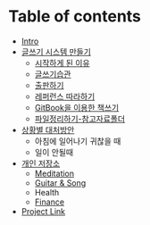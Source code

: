 # Table of contents

* [Intro](README.md)
* [글쓰기 시스템 만들기](system/README.md)
  * [시작하게 된 이유](system/intro.md)
  * [글쓰기습관](system/habit.md)
  * [출판하기](system/publish.md)
  * [레퍼런스 따라하기](system/copying.md)
  * [GitBook을 이용한 책쓰기](system/gitbook.md)
  * [파일정리하기-참고자료폴더](system/reference-folder.md)
* [상황별 대처방안](case/README.md)
  * 아침에 일어나기 귀찮을 때
  * 일이 안될때
* [개인 저장소](personal/README.md)
  * [Meditation](personal/meditation.md)
  * [Guitar & Song](personal/mymusic.md)
  * Health
  * [Finance](personal/finance.md)
* [Project Link](https://jungcho.gitbook.io/project)



